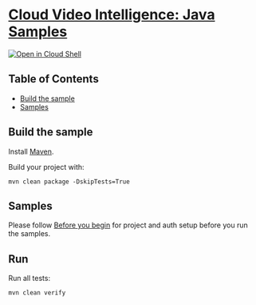 # [Cloud Video Intelligence: Java Samples](https://github.com/googleapis/java-video-intelligence)

[![Open in Cloud Shell][shell_img]][shell_link]



## Table of Contents

* [Build the sample](#build-the-sample)
* [Samples](#samples)


## Build the sample

Install [Maven](http://maven.apache.org/).

Build your project with:

```
mvn clean package -DskipTests=True
```

## Samples

Please follow [Before you begin](https://cloud.google.com/video-intelligence/docs/annotate-video-client-libraries#before-you-begin) for project and auth setup before you run the samples.


## Run
Run all tests:
```
mvn clean verify
```

[shell_img]: https://gstatic.com/cloudssh/images/open-btn.png
[shell_link]: https://console.cloud.google.com/cloudshell/open?git_repo=https://github.com/GoogleCloudPlatform/java-docs-samples&page=editor&open_in_editor=video/README.md
[product-docs]: https://cloud.google.com/video-intelligence/docs/
